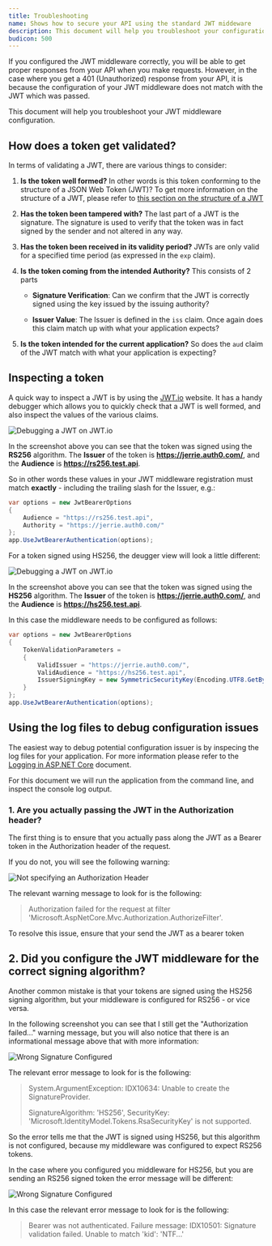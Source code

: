 ```yaml
---
title: Troubleshooting
name: Shows how to secure your API using the standard JWT middeware
description: This document will help you troubleshoot your configuration if you get 401 (Unauthorized) response from your API.
budicon: 500
---
```


If you configured the JWT middleware correctly, you will be able to get proper responses from your API when you make requests. However, in the case where you get a 401 (Unauthorized) response from your API, it is because the configuration of your JWT middleware does not match with the JWT which was passed.

This document will help you troubleshoot your JWT middleware configuration.

## How does a token get validated?

In terms of validating a JWT, there are various things to consider:

1. **Is the token well formed?** In other words is this token conforming to the structure of a JSON Web Token (JWT)? To get more information on the structure of a JWT, please refer to [this section on the structure of a JWT](/jwt#what-is-the-json-web-token-structure-)

2. **Has the token been tampered with?** The last part of a JWT is the signature. The signature is used to verify that the token was in fact signed by the sender and not altered in any way.

3. **Has the token been received in its validity period?** JWTs are only valid for a specified time period (as expressed in the `exp` claim). 

4. **Is the token coming from the intended Authority?** This consists of 2 parts
 
    * **Signature Verification**: Can we confirm that the JWT is correctly signed using the key issued by the issuing authority?

    * **Issuer Value**: The Issuer is defined in the `iss` claim. Once again does this claim match up with what your application expects?

5. **Is the token intended for the current application?** So does the `aud` claim of the JWT match with what your application is expecting?

## Inspecting a token

A quick way to inspect a JWT is by using the [JWT.io](https://jwt.io/) website. It has a handy debugger which allows you to quickly check that a JWT is well formed, and also inspect the values of the various claims.

![Debugging a JWT on JWT.io](/media/articles/server-apis/aspnet-core-webapi/jwt-io-debugger-rs256.png)

In the screenshot above you can see that the token was signed using the **RS256** algorithm. The **Issuer** of the token is **https://jerrie.auth0.com/**, and the **Audience** is **https://rs256.test.api**.

So in other words these values in your JWT middleware registration must match **exactly** - including the trailing slash for the Issuer, e.g.:

```csharp
var options = new JwtBearerOptions
{
    Audience = "https://rs256.test.api",
    Authority = "https://jerrie.auth0.com/"
};
app.UseJwtBearerAuthentication(options);
```

For a token signed using HS256, the deugger view will look a little different:

![Debugging a JWT on JWT.io](/media/articles/server-apis/aspnet-core-webapi/jwt-io-debugger-hs256.png)

In the screenshot above you can see that the token was signed using the **HS256** algorithm. The **Issuer** of the token is **https://jerrie.auth0.com/**, and the **Audience** is **https://hs256.test.api**.

In this case the middleware needs to be configured as follows:

```csharp
var options = new JwtBearerOptions
{
    TokenValidationParameters =
    {
        ValidIssuer = "https://jerrie.auth0.com/",
        ValidAudience = "https://hs256.test.api",
        IssuerSigningKey = new SymmetricSecurityKey(Encoding.UTF8.GetBytes("your api secret"))
    }
};
app.UseJwtBearerAuthentication(options);
```

## Using the log files to debug configuration issues

The easiest way to debug potential configuration issuer is by inspecing the log files for your application. For more information please refer to the [Logging in ASP.NET Core](https://docs.microsoft.com/en-us/aspnet/core/fundamentals/logging) document.

For this document we will run the application from the command line, and inspect the console log output.

### 1. Are you actually passing the JWT in the Authorization header?

The first thing is to ensure that you actually pass along the JWT as a Bearer token in the Authorization header of the request.

If you do not, you will see the following warning:

![Not specifying an Authorization Header](/media/articles/server-apis/aspnet-core-webapi/troubleshoot-no-authorization-header.png)

The relevant warning message to look for is the following: 

> Authorization failed for the request at filter 'Microsoft.AspNetCore.Mvc.Authorization.AuthorizeFilter'.

To resolve this issue, ensure that your send the JWT as a bearer token 

## 2. Did you configure the JWT middleware for the correct signing algorithm?

Another common mistake is that your tokens are signed using the HS256 signing algorithm, but your middleware is configured for RS256 - or vice versa.

In the following screenshot you can see that I still get the "Authorization failed..." warning message, but you will also notice that there is an informational message above that with more information:

![Wrong Signature Configured](/media/articles/server-apis/aspnet-core-webapi/troubleshoot-wrong-signature-rs256.png)

The relevant error message to look for is the following:

> System.ArgumentException: IDX10634: Unable to create the SignatureProvider.
>
> SignatureAlgorithm: 'HS256', SecurityKey: 'Microsoft.IdentityModel.Tokens.RsaSecurityKey' is not supported.

So the error tells me that the JWT is signed using HS256, but this algorithm is not configured, because my middleware was configured to expect RS256 tokens.

In the case where you configured you middleware for HS256, but you are sending an RS256 signed token the error message will be different:

![Wrong Signature Configured](/media/articles/server-apis/aspnet-core-webapi/troubleshoot-wrong-signature-hs256.png)

In this case the relevant error message to look for is the following:

> Bearer was not authenticated. Failure message: IDX10501: Signature validation failed. Unable to match 'kid': 'NTF...'

